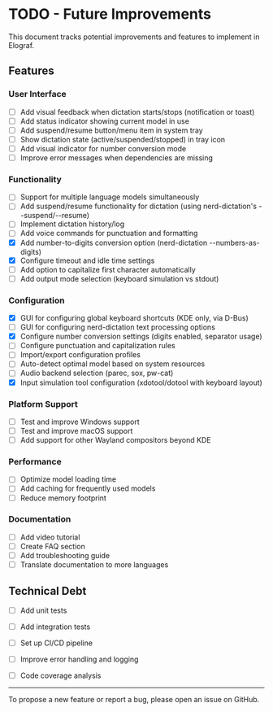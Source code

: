 # TODO - Future Improvements

This document tracks potential improvements and features to implement in Elograf.

## Features

### User Interface
- [ ] Add visual feedback when dictation starts/stops (notification or toast)
- [ ] Add status indicator showing current model in use
- [ ] Add suspend/resume button/menu item in system tray
- [ ] Show dictation state (active/suspended/stopped) in tray icon
- [ ] Add visual indicator for number conversion mode
- [ ] Improve error messages when dependencies are missing

### Functionality
- [ ] Support for multiple language models simultaneously
- [ ] Add suspend/resume functionality for dictation (using nerd-dictation's --suspend/--resume)
- [ ] Implement dictation history/log
- [ ] Add voice commands for punctuation and formatting
- [x] Add number-to-digits conversion option (nerd-dictation --numbers-as-digits)
- [x] Configure timeout and idle time settings
- [ ] Add option to capitalize first character automatically
- [ ] Add output mode selection (keyboard simulation vs stdout)

### Configuration
- [x] GUI for configuring global keyboard shortcuts (KDE only, via D-Bus)
- [ ] GUI for configuring nerd-dictation text processing options
- [x] Configure number conversion settings (digits enabled, separator usage)
- [ ] Configure punctuation and capitalization rules
- [ ] Import/export configuration profiles
- [ ] Auto-detect optimal model based on system resources
- [ ] Audio backend selection (parec, sox, pw-cat)
- [x] Input simulation tool configuration (xdotool/dotool with keyboard layout)

### Platform Support
- [ ] Test and improve Windows support
- [ ] Test and improve macOS support
- [ ] Add support for other Wayland compositors beyond KDE

### Performance
- [ ] Optimize model loading time
- [ ] Add caching for frequently used models
- [ ] Reduce memory footprint

### Documentation
- [ ] Add video tutorial
- [ ] Create FAQ section
- [ ] Add troubleshooting guide
- [ ] Translate documentation to more languages

## Technical Debt
- [ ] Add unit tests
- [ ] Add integration tests
- [ ] Set up CI/CD pipeline
- [ ] Improve error handling and logging
- [ ] Code coverage analysis


---

To propose a new feature or report a bug, please open an issue on GitHub.
